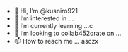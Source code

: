 - 👋 Hi, I’m @kusniro921
- 👀 I’m interested in ...
- 🌱 I’m currently learning ...с
- 💞️ I’m looking to collab452orate on ...
- 📫 How to reach me ...
asczx
<!---
kusniro921/kusniro921 is a ✨ special ✨ repository because its `README.md` (this file) appears on your GitHub profile.
You can click the Preview link to take a look at your changes.
--->
